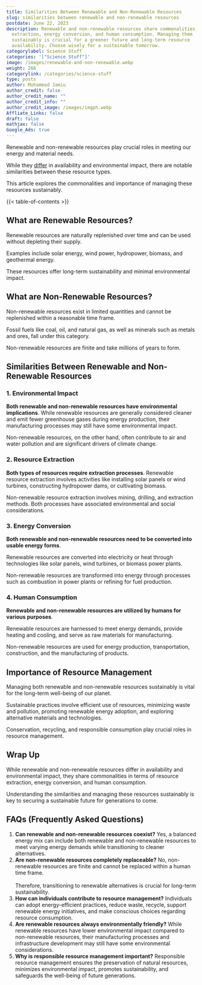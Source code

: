 ```yaml
---
title: Similarities Between Renewable and Non-Renewable Resources
slug: similarities between renewable and non-renewable resources
postdate: June 22, 2023
description: Renewable and non-renewable resources share commonalities in
  extraction, energy conversion, and human consumption. Managing them
  sustainably is crucial for a greener future and long-term resource
  availability. Choose wisely for a sustainable tomorrow.
categorylabel: Science Stuff
categories: '["Science Stuff"]'
image: /images/renewable-and-non-renewable.webp
weight: 266
categorylink: /categories/science-stuff
type: posts
author: Mohammad Jamiu
author_credit: false
author_credit_name: ""
author_credit_info: ""
author_credit_image: /images/imgph.webp
Affliate_Links: false
draft: false
mathjax: false
Google_Ads: true
---
```

Renewable and non-renewable resources play crucial roles in meeting our energy and material needs. 

While they [differ](/science-stuff/difference-between-renewable-energy-and-non-renewable-energy/) in availability and environmental impact, there are notable similarities between these resource types. 

This article explores the commonalities and importance of managing these resources sustainably.

{{< table-of-contents >}}

## **What are Renewable Resources?**

Renewable resources are naturally replenished over time and can be used without depleting their supply. 

Examples include solar energy, wind power, hydropower, biomass, and geothermal energy. 

These resources offer long-term sustainability and minimal environmental impact.

## **What are Non-Renewable Resources?**

Non-renewable resources exist in limited quantities and cannot be replenished within a reasonable time frame. 

Fossil fuels like coal, oil, and natural gas, as well as minerals such as metals and ores, fall under this category. 

Non-renewable resources are finite and take millions of years to form.

## **Similarities Between Renewable and Non-Renewable Resources**

### **1. Environmental Impact**

**Both renewable and non-renewable resources have environmental implications**. While renewable resources are generally considered cleaner and emit fewer greenhouse gases during energy production, their manufacturing processes may still have some environmental impact. 

Non-renewable resources, on the other hand, often contribute to air and water pollution and are significant drivers of climate change.

### **2. Resource Extraction**

**Both types of resources require extraction processes**. Renewable resource extraction involves activities like installing solar panels or wind turbines, constructing hydropower dams, or cultivating biomass. 

Non-renewable resource extraction involves mining, drilling, and extraction methods. Both processes have associated environmental and social considerations.

### **3. Energy Conversion**

**Both renewable and non-renewable resources need to be converted into usable energy forms**. 

Renewable resources are converted into electricity or heat through technologies like solar panels, wind turbines, or biomass power plants. 

Non-renewable resources are transformed into energy through processes such as combustion in power plants or refining for fuel production.

### **4. Human Consumption**

**Renewable and non-renewable resources are utilized by humans for various purposes**. 

Renewable resources are harnessed to meet energy demands, provide heating and cooling, and serve as raw materials for manufacturing. 

Non-renewable resources are used for energy production, transportation, construction, and the manufacturing of products.

## **Importance of Resource Management**

Managing both renewable and non-renewable resources sustainably is vital for the long-term well-being of our planet. 

Sustainable practices involve efficient use of resources, minimizing waste and pollution, promoting renewable energy adoption, and exploring alternative materials and technologies. 

Conservation, recycling, and responsible consumption play crucial roles in resource management.

## **Wrap Up**

While renewable and non-renewable resources differ in availability and environmental impact, they share commonalities in terms of resource extraction, energy conversion, and human consumption. 

Understanding the similarities and managing these resources sustainably is key to securing a sustainable future for generations to come.

## **FAQs (Frequently Asked Questions)**

1. **Can renewable and non-renewable resources coexist?** Yes, a balanced energy mix can include both renewable and non-renewable resources to meet varying energy demands while transitioning to cleaner alternatives.
2. **Are non-renewable resources completely replaceable?** No, non-renewable resources are finite and cannot be replaced within a human time frame. \
   \
   Therefore, transitioning to renewable alternatives is crucial for long-term sustainability.
3. **How can individuals contribute to resource management?** Individuals can adopt energy-efficient practices, reduce waste, recycle, support renewable energy initiatives, and make conscious choices regarding resource consumption.
4. **Are renewable resources always environmentally friendly?** While renewable resources have lower environmental impact compared to non-renewable resources, their manufacturing processes and infrastructure development may still have some environmental considerations.
5. **Why is responsible resource management important?** Responsible resource management ensures the preservation of natural resources, minimizes environmental impact, promotes sustainability, and safeguards the well-being of future generations.